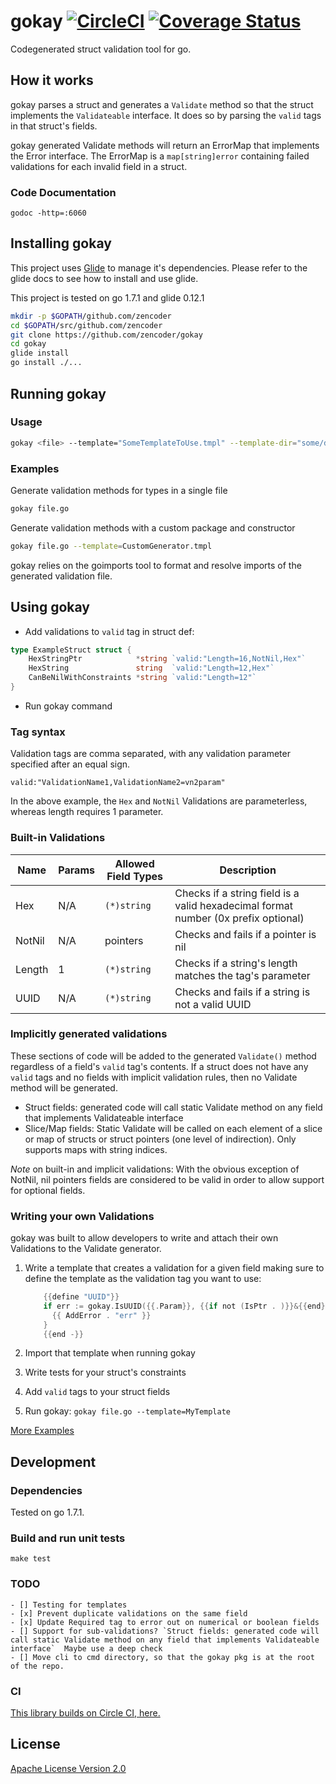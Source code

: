 # gokay [![CircleCI](https://circleci.com/gh/zencoder/gokay.svg?style=svg&circle-token=90f42bc5cbb6fe74834f7649d67298130431d88d)](https://circleci.com/gh/zencoder/gokay) [![Coverage Status](https://coveralls.io/repos/github/zencoder/gokay/badge.svg?branch=circle-fixes&t=A2kWWv)](https://coveralls.io/github/zencoder/gokay?branch=circle-fixes)
Codegenerated struct validation tool for go.

## How it works
gokay parses a struct and generates a `Validate` method so that the struct implements the `Validateable` interface.  It does so by parsing the `valid` tags in that struct's fields.

gokay generated Validate methods will return an ErrorMap that implements the Error interface.  The ErrorMap is a `map[string]error` containing failed validations for each invalid field in a struct.

### Code Documentation
`godoc -http=:6060`

## Installing gokay

This project uses [Glide](https://github.com/Masterminds/glide) to manage it's dependencies.  Please refer to the glide docs to see how to install and use glide.

This project is tested on go 1.7.1 and glide 0.12.1

```sh
mkdir -p $GOPATH/github.com/zencoder
cd $GOPATH/src/github.com/zencoder
git clone https://github.com/zencoder/gokay
cd gokay
glide install
go install ./...
```

## Running gokay
### Usage
```	sh
gokay <file> --template="SomeTemplateToUse.tmpl" --template-dir="some/dir/that/has/templates"
```

### Examples
Generate validation methods for types in a single file
```sh
gokay file.go
```

Generate validation methods with a custom package and constructor
```sh
gokay file.go --template=CustomGenerator.tmpl
```

gokay relies on the goimports tool to format and resolve imports of the generated validation file.

## Using gokay
- Add validations to `valid` tag in struct def:

```go
type ExampleStruct struct {
	HexStringPtr            *string `valid:"Length=16,NotNil,Hex"`
	HexString               string  `valid:"Length=12,Hex"`
	CanBeNilWithConstraints *string `valid:"Length=12"`
}
```

- Run gokay command

### Tag syntax
Validation tags are comma separated, with any validation parameter specified after an equal sign.

`valid:"ValidationName1,ValidationName2=vn2param"`

In the above example, the `Hex` and `NotNil` Validations are parameterless, whereas length requires 1 parameter.

### Built-in Validations
Name | Params | Allowed Field Types | Description
---- | ------------------- | ------ | -----------
Hex  | N/A | `(*)string` | Checks if a string field is a valid hexadecimal format number (0x prefix optional)
NotNil | N/A | pointers | Checks and fails if a pointer is nil
Length | 1 | `(*)string` | Checks if a string's length matches the tag's parameter
UUID | N/A | `(*)string` | Checks and fails if a string is not a valid UUID

### Implicitly generated validations
These sections of code will be added to the generated `Validate()` method regardless of a field's `valid` tag's contents.
If a struct does not have any `valid` tags and no fields with implicit validation rules, then no Validate method will be generated.

- Struct fields: generated code will call static Validate method on any field that implements Validateable interface
- Slice/Map fields: Static Validate will be called on each element of a slice or map of structs or struct pointers (one level of indirection). Only supports maps with string indices.


*Note* on built-in and implicit validations: With the obvious exception of NotNil, nil pointers fields are considered to be valid in order to allow support for optional fields.

### Writing your own Validations
gokay was built to allow developers to write and attach their own Validations to the Validate generator.

1. Write a template that creates a validation for a given field making sure to define the template as the validation tag you want to use:

    ```go
		{{define "UUID"}}
		if err := gokay.IsUUID({{.Param}}, {{if not (IsPtr . )}}&{{end}}s.{{.FieldName}}); err != nil {
		  {{ AddError . "err" }}
		}
		{{end -}}
    ```

1. Import that template when running gokay
1. Write tests for your struct's constraints
1. Add `valid` tags to your struct fields
1. Run gokay: `gokay file.go --template=MyTemplate`

[More Examples](internal/gkexample/)

## Development

### Dependencies

Tested on go 1.7.1.

### Build and run unit tests

    make test

### TODO
	- [] Testing for templates
	- [x] Prevent duplicate validations on the same field
	- [x] Update Required tag to error out on numerical or boolean fields
	- [] Support for sub-validations? `Struct fields: generated code will call static Validate method on any field that implements Validateable interface`  Maybe use a deep check
	- [] Move cli to cmd directory, so that the gokay pkg is at the root of the repo.

### CI

[This library builds on Circle CI, here.](https://circleci.com/gh/zencoder/gokay/)

## License

[Apache License Version 2.0](LICENSE)
